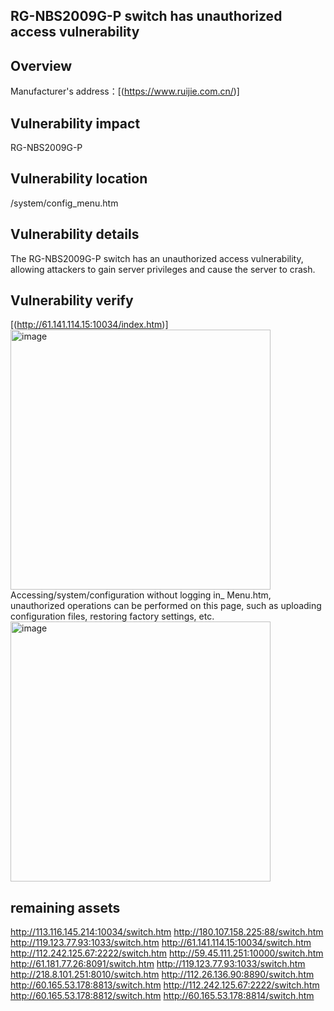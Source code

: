 ## RG-NBS2009G-P switch has unauthorized access vulnerability

## Overview
Manufacturer's address：[(https://www.ruijie.com.cn/)]
## Vulnerability impact
RG-NBS2009G-P
## Vulnerability location
/system/config_menu.htm
## Vulnerability details
The RG-NBS2009G-P switch has an unauthorized access vulnerability, allowing attackers to gain server privileges and cause the server to crash.
## Vulnerability verify
[(http://61.141.114.15:10034/index.htm)]
<img width="416" alt="image" src="https://github.com/zty-1995/RG-NBS2009G-P-switch/assets/154293428/99dfc8c6-4d85-4207-9633-9726cc1fcab0">
Accessing/system/configuration without logging in_ Menu.htm, unauthorized operations can be performed on this page, such as uploading configuration files, restoring factory settings, etc.
<img width="416" alt="image" src="https://github.com/zty-1995/RG-NBS2009G-P-switch/assets/154293428/8855ccd9-9d9d-401e-a8ad-57945f593ff2">

## remaining assets
http://113.116.145.214:10034/switch.htm
http://180.107.158.225:88/switch.htm
http://119.123.77.93:1033/switch.htm
http://61.141.114.15:10034/switch.htm
http://112.242.125.67:2222/switch.htm
http://59.45.111.251:10000/switch.htm
http://61.181.77.26:8091/switch.htm
http://119.123.77.93:1033/switch.htm
http://218.8.101.251:8010/switch.htm
http://112.26.136.90:8890/switch.htm
http://60.165.53.178:8813/switch.htm
http://112.242.125.67:2222/switch.htm
http://60.165.53.178:8812/switch.htm
http://60.165.53.178:8814/switch.htm

